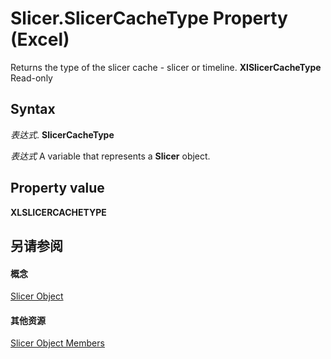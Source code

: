 
# Slicer.SlicerCacheType Property (Excel)

Returns the type of the slicer cache - slicer or timeline.  **XlSlicerCacheType** Read-only


## Syntax

 _表达式_. **SlicerCacheType**

 _表达式_ A variable that represents a **Slicer** object.


## Property value

 **XLSLICERCACHETYPE**


## 另请参阅


#### 概念


[Slicer Object](577be0f6-4eda-0093-8899-097f3c900383.md)
#### 其他资源


[Slicer Object Members](http://msdn.microsoft.com/library/09f1983a-5f7a-1707-c979-c5c27143ad73%28Office.15%29.aspx)